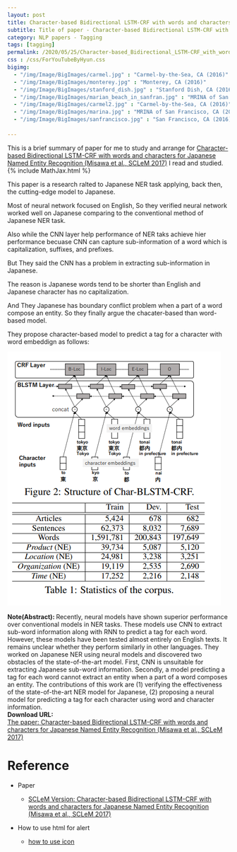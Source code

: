 ```yaml
---
layout: post
title: Character-based Bidirectional LSTM-CRF with words and characters for Japanese Named Entity Recognition
subtitle: Title of paper - Character-based Bidirectional LSTM-CRF with words and characters for Japanese Named Entity Recognition
category: NLP papers - Tagging
tags: [tagging]
permalink: /2020/05/25/Character-based_Bidirectional_LSTM-CRF_with_words_and_characters_for_Japanese_Named_Entity_Recognition/
css : /css/ForYouTubeByHyun.css
bigimg: 
  - "/img/Image/BigImages/carmel.jpg" : "Carmel-by-the-Sea, CA (2016)"
  - "/img/Image/BigImages/monterey.jpg" : "Monterey, CA (2016)"
  - "/img/Image/BigImages/stanford_dish.jpg" : "Stanford Dish, CA (2016)"
  - "/img/Image/BigImages/marian_beach_in_sanfran.jpg" : "MRINA of San Francisco, CA (2016)"
  - "/img/Image/BigImages/carmel2.jpg" : "Carmel-by-the-Sea, CA (2016)"
  - "/img/Image/BigImages/marina.jpg" : "MRINA of San Francisco, CA (2016)"
  - "/img/Image/BigImages/sanfrancisco.jpg" : "San Francisco, CA (2016)"
  
---
```


This is a brief summary of paper for me to study and arrange for [Character-based Bidirectional LSTM-CRF with words and characters for Japanese Named Entity Recognition (Misawa et al., SCLeM 2017)](https://www.aclweb.org/anthology/W17-4114/) I read and studied. 
{% include MathJax.html %}

This paper is a research ralted to Japanese NER task applying, back then, the cutting-edge model to Japanese.

Most of neural network focused on English, So they verified neural network worked well on Japanese comparing to the conventional method of Japanese NER task.

Also while the CNN layer help performance of NER taks achieve hier performance becuase CNN can capture sub-information of a word which is capitalization, suffixes, and prefixes. 

But They said the CNN has a problem in extracting sub-information in Japanese.

The reason is Japanese words tend to be shorter than English and Japanese character has no capitalization.

And They Japanese has boundary conflict problem when a part of a word compose an entity. So they finally argue the chacater-based than word-based model.

They propose character-based model to predict a tag for a character with word embeddign as follows:

![Misawa et al., SCLeM 2017](/img/Image/NaturalLanguageProcessing/NLPLabs/Paper_Investigation/Tagging/2020-05-25-Character-based_Bidirectional_LSTM-CRF_with_words_and_characters_for_Japanese_Named_Entity_Recognition/Japanese_NER.PNG)

<div class="alert alert-info" role="alert"><i class="fa fa-info-circle"></i> <b>Note(Abstract): </b>
Recently, neural models have shown superior performance over conventional models in NER tasks. These models use CNN to extract sub-word information along with RNN to predict a tag for each word. However, these models have been tested almost entirely on English texts. It remains unclear whether they perform similarly in other languages. They worked on Japanese NER using neural models and discovered two obstacles of the state-of-the-art model. First, CNN is unsuitable for extracting Japanese sub-word information. Secondly, a model predicting a tag for each word cannot extract an entity when a part of a word composes an entity. The contributions of this work are (1) verifying the effectiveness of the state-of-the-art NER model for Japanese, (2) proposing a neural model for predicting a tag for each character using word and character information.
</div>
    
<div class="alert alert-success" role="alert"><i class="fa fa-paperclip fa-lg"></i> <b>Download URL: </b><br>
  <a href="https://www.aclweb.org/anthology/W17-4114/">The paper: Character-based Bidirectional LSTM-CRF with words and characters for Japanese Named Entity Recognition (Misawa et al., SCLeM 2017)</a>
</div>

# Reference 

- Paper 
  - [SCLeM Version: Character-based Bidirectional LSTM-CRF with words and characters for Japanese Named Entity Recognition (Misawa et al., SCLeM 2017)](https://www.aclweb.org/anthology/W17-4114/)
  
- How to use html for alert
  - [how to use icon](http://idratherbewriting.com/documentation-theme-jekyll/mydoc_icons.html)
    





























